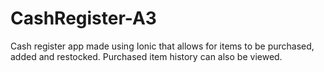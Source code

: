 # CashRegister-A3

Cash register app made using Ionic that allows for items to be purchased, added and restocked. Purchased item history can also be viewed.
